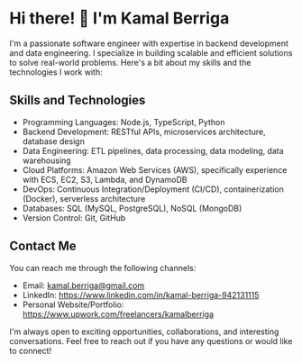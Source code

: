 # Hi there! 👋 I'm Kamal Berriga

I'm a passionate software engineer with expertise in backend development and data engineering. I specialize in building scalable and efficient solutions to solve real-world problems. Here's a bit about my skills and the technologies I work with:

## Skills and Technologies

- Programming Languages: Node.js, TypeScript, Python
- Backend Development: RESTful APIs, microservices architecture, database design
- Data Engineering: ETL pipelines, data processing, data modeling, data warehousing
- Cloud Platforms: Amazon Web Services (AWS), specifically experience with ECS, EC2, S3, Lambda, and DynamoDB
- DevOps: Continuous Integration/Deployment (CI/CD), containerization (Docker), serverless architecture
- Databases: SQL (MySQL, PostgreSQL), NoSQL (MongoDB)
- Version Control: Git, GitHub

## Contact Me

You can reach me through the following channels:

- Email: kamal.berriga@gmail.com
- LinkedIn: https://www.linkedin.com/in/kamal-berriga-942131115
- Personal Website/Portfolio: https://www.upwork.com/freelancers/kamalberriga

I'm always open to exciting opportunities, collaborations, and interesting conversations. Feel free to reach out if you have any questions or would like to connect!
